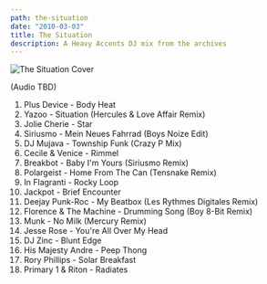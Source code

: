 ```yaml
---
path: the-situation
date: "2010-03-03"
title: The Situation
description: A Heavy Accents DJ mix from the archives
---
```


![The Situation Cover](/../assets/thesituation.jpg "The Situation Cover")

(Audio TBD)

1. Plus Device - Body Heat
2. Yazoo - Situation (Hercules & Love Affair Remix)
3. Jolie Cherie - Star
4. Siriusmo - Mein Neues Fahrrad (Boys Noize Edit)
5. DJ Mujava - Township Funk (Crazy P Mix)
6. Cecile & Venice - Rimmel
7. Breakbot - Baby I'm Yours (Siriusmo Remix)
8. Polargeist - Home From The Can (Tensnake Remix)
9. In Flagranti - Rocky Loop
10. Jackpot - Brief Encounter
11. Deejay Punk-Roc - My Beatbox (Les Rythmes Digitales Remix)
12. Florence & The Machine - Drumming Song (Boy 8-Bit Remix)
13. Munk - No Milk (Mercury Remix)
14. Jesse Rose - You're All Over My Head
15. DJ Zinc - Blunt Edge
16. His Majesty Andre - Peep Thong
17. Rory Phillips - Solar Breakfast
18. Primary 1 & Riton - Radiates
